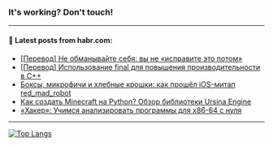 ### It's working? Don't touch!

---
<!--
#### 🛠️ Technical stack:

![C++](https://img.shields.io/badge/C++-informational?logo=c%2B%2B&style=flat&logoColor=white&color=9C033A)
![Java](https://img.shields.io/badge/Java-informational?logo=java&style=flat&logoColor=white&color=007396)
![Kotlin](https://img.shields.io/badge/Kotlin-informational?logo=Kotlin&style=flat&logoColor=white&color=0095D5)
![JS](https://img.shields.io/badge/JS-informational?logo=javaScript&style=flat&logoColor=black&color=F7Df1E) <br>
![HTML5](https://img.shields.io/badge/HTML5-informational?logo=html5&style=flat&logoColor=white&color=E34F26)
![CSS3](https://img.shields.io/badge/CSS3-informational?logo=css3&style=flat&logoColor=white&color=157286)
![Sass](https://img.shields.io/badge/Saas-informational?logo=sass&style=flat&logoColor=white&color=hotpink)
![PHP](https://img.shields.io/badge/PHP-informational?logo=php&style=flat&logoColor=white&color=777BB4) <br>
![WebPAck](https://img.shields.io/badge/WebPack-informational?logo=webPack&style=flat&logoColor=white&color=FF6F00)
![Bootstrap](https://img.shields.io/badge/Bootstrap-informational?logo=Bootstrap&style=flat&logoColor=white&color=7952B3)
![MySQL](https://img.shields.io/badge/MySQL-informational?logo=MySQL&style=flat&logoColor=white&color=00f) <br>
![NodeJS](https://img.shields.io/badge/NodeJS-informational?logo=node.js&style=flat&logoColor=white&color=43853D)
![Spring](https://img.shields.io/badge/Spring-informational?logo=Spring&style=flat&logoColor=white&color=0A9EDC)
![Angular](https://img.shields.io/badge/Vue-informational?logo=vue.js&style=flat&logoColor=white&color=red)
![Git](https://img.shields.io/badge/Git-informational?logo=git&style=flat&logoColor=white&color=darkorange)

___
-->

#### 💬 Latest posts from habr.com:

<!-- BLOG-POST-LIST:START -->
- [[Перевод] Не обманывайте себя: вы не «исправите это потом»](https://habr.com/ru/post/704072/?utm_source=habrahabr&utm_medium=rss&utm_campaign=704072)
- [[Перевод] Использование final для повышения производительности в C++](https://habr.com/ru/post/704016/?utm_source=habrahabr&utm_medium=rss&utm_campaign=704016)
- [Боксы, микрофичи и хлебные крошки: как прошёл iOS-митап red_mad_robot](https://habr.com/ru/post/704060/?utm_source=habrahabr&utm_medium=rss&utm_campaign=704060)
- [Как создать Minecraft на Python? Обзор библиотеки Ursina Engine](https://habr.com/ru/post/704040/?utm_source=habrahabr&utm_medium=rss&utm_campaign=704040)
- [«Хакер»: Учимся анализировать программы для x86-64 с нуля](https://habr.com/ru/post/704056/?utm_source=habrahabr&utm_medium=rss&utm_campaign=704056)
<!-- BLOG-POST-LIST:END -->

---

[![Top Langs](https://github-readme-stats.vercel.app/api/top-langs/?username=zloylis&layout=compact&hide_border=true&theme=dracula)](https://github.com/zloylis)
